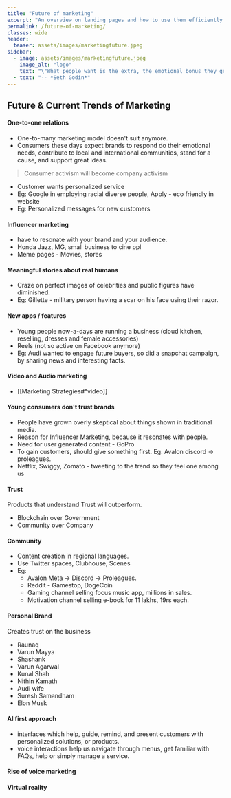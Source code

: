 ```yaml
---
title: "Future of marketing"
excerpt: "An overview on landing pages and how to use them efficiently."
permalink: /future-of-marketing/
classes: wide
header:
  teaser: assets/images/marketingfuture.jpeg
sidebar:
  - image: assets/images/marketingfuture.jpeg
    image_alt: "logo"
    text: "\"What people want is the extra, the emotional bonus they get when they buy something they love.\""
  - text: "-- *Seth Godin*"
--- 
```


## Future & Current Trends of Marketing

#### One-to-one relations
- One-to-many marketing model doesn't suit anymore. 
- Consumers these days expect brands to respond do their emotional needs, contribute to local and international communities, stand for a cause, and support great ideas.
> Consumer activism will become company activism
- Customer wants personalized service
- Eg: Google in employing racial diverse people, Apply - eco friendly in website
- Eg: Personalized messages for new customers

#### Influencer marketing
<!-- [Marketing Strategies] {% link _marketing/Marketing-Strategies.md %}    -->
- have to resonate with your brand and your audience.
- Honda Jazz, MG, small business to cine ppl
- Meme pages - Movies, stores

#### Meaningful stories about real humans
- Craze on perfect images of celebrities and public figures have diminished.
- Eg: Gillette - military person having a scar on his face using their razor.

#### New apps / features
- Young people now-a-days are running a business (cloud kitchen, reselling, dresses and female accessories)
- Reels (not so active on Facebook anymore)
- Eg: Audi wanted to engage future buyers, so did a snapchat campaign, by sharing news and interesting facts. 

#### Video and Audio marketing
- [[Marketing Strategies#^video]]

#### Young consumers don't trust brands
- People have grown overly skeptical about things shown in traditional media.
- Reason for Influencer Marketing, because it resonates with people.
- Need for user generated content - GoPro
- To gain customers, should give something first. Eg: Avalon discord -> proleagues.
- Netflix, Swiggy, Zomato - tweeting to the trend so they feel one among us

#### Trust
Products that understand Trust will outperform.
- Blockchain over Government
- Community over Company

#### Community
- Content creation in regional languages.
- Use Twitter spaces, Clubhouse, Scenes
- Eg:
	- Avalon Meta -> Discord -> Proleagues.
	- Reddit - Gamestop, DogeCoin
	- Gaming channel selling focus music app, millions in sales.
	- Motivation channel selling e-book for 11 lakhs, 19rs each.

#### Personal Brand
Creates trust on the business
- Raunaq
- Varun Mayya
- Shashank
- Varun Agarwal
- Kunal Shah
- Nithin Kamath
- Audi wife
- Suresh Samandham 
- Elon Musk

#### AI first approach 
- interfaces which help, guide, remind, and present customers with personalized solutions, or products.
- voice interactions help us navigate through menus, get familiar with FAQs, help or simply manage a service.

#### Rise of voice marketing
#### Virtual reality